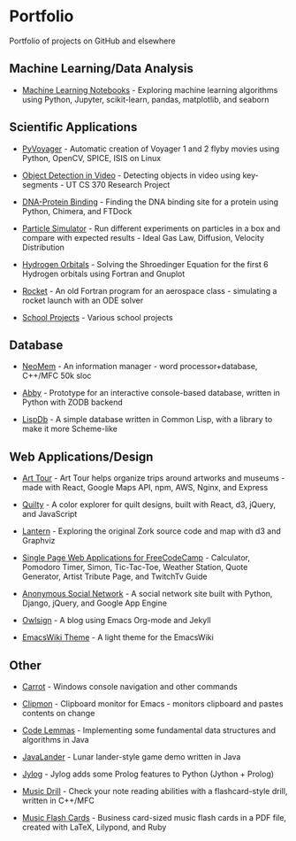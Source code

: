 # Portfolio

Portfolio of projects on GitHub and elsewhere


## Machine Learning/Data Analysis

* [Machine Learning Notebooks](https://github.com/bburns/Machine-Learning) - Exploring machine learning algorithms using Python, Jupyter, scikit-learn, pandas, matplotlib, and seaborn


## Scientific Applications

* [PyVoyager](https://github.com/bburns/PyVoyager) - Automatic creation of Voyager 1 and 2 flyby movies using Python, OpenCV, SPICE, ISIS on Linux 

* [Object Detection in Video](https://github.com/bburns/Object-Detection-in-Video) - Detecting objects in video using key-segments - UT CS 370 Research Project 

* [DNA-Protein Binding](https://github.com/bburns/DNA-Protein-Binding) - Finding the DNA binding site for a protein using Python, Chimera, and FTDock 

* [Particle Simulator](https://github.com/bburns/Particle-Simulator) - Run different experiments on particles in a box and compare with expected results - Ideal Gas Law, Diffusion, Velocity Distribution 

* [Hydrogen Orbitals](https://github.com/bburns/Hydrogen-Orbitals) - Solving the Shroedinger Equation for the first 6 Hydrogen orbitals using Fortran and Gnuplot 

* [Rocket](https://github.com/bburns/rocket.f77) - An old Fortran program for an aerospace class - simulating a rocket launch with an ODE solver 

* [School Projects](https://github.com/bburns/School-Projects) - Various school projects 


## Database

* [NeoMem](https://github.com/bburns/NeoMem) - An information manager - word processor+database, C++/MFC 50k sloc

* [Abby](https://github.com/bburns/Abby) - Prototype for an interactive console-based database, written in Python with ZODB backend 

* [LispDb](https://github.com/bburns/LispDb) - A simple database written in Common Lisp, with a library to make it more Scheme-like 


## Web Applications/Design

* [Art Tour](https://github.com/bburns/Art-Tour) - Art Tour helps organize trips around artworks and museums - made with React, Google Maps API, npm, AWS, Nginx, and Express 

* [Quilty](https://github.com/bburns/Quilty) - A color explorer for quilt designs, built with React, d3, jQuery, and JavaScript 

* [Lantern](https://github.com/bburns/Lantern) - Exploring the original Zork source code and map with d3 and Graphviz 

* [Single Page Web Applications for FreeCodeCamp](https://github.com/bburns/WebApplications) - Calculator, Pomodoro Timer, Simon, Tic-Tac-Toe, Weather Station, Quote Generator, Artist Tribute Page, and TwitchTv Guide

* [Anonymous Social Network](https://github.com/bburns/Anonymous-Social-Network) - A social network site built with Python, Django, jQuery, and Google App Engine 

* [Owlsign](https://github.com/bburns/bburns.github.io) - A blog using Emacs Org-mode and Jekyll 

* [EmacsWiki Theme](https://github.com/bburns/emacswiki-light-theme) - A light theme for the EmacsWiki 


## Other

* [Carrot](https://github.com/bburns/Carrot) - Windows console navigation and other commands

* [Clipmon](https://github.com/bburns/clipmon) - Clipboard monitor for Emacs - monitors clipboard and pastes contents on change 

* [Code Lemmas](https://github.com/bburns/code-lemmas) - Implementing some fundamental data structures and algorithms in Java

* [JavaLander](https://github.com/bburns/JavaLander) - Lunar lander-style game demo written in Java 

* [Jylog](https://github.com/bburns/Jylog) - Jylog adds some Prolog features to Python (Jython + Prolog) 

* [Music Drill](https://github.com/bburns/Music-Drill) - Check your note reading abilities with a flashcard-style drill, written in C++/MFC

* [Music Flash Cards](https://github.com/bburns/Music-Flash-Cards) - Business card-sized music flash cards in a PDF file, created with LaTeX, Lilypond, and Ruby 

